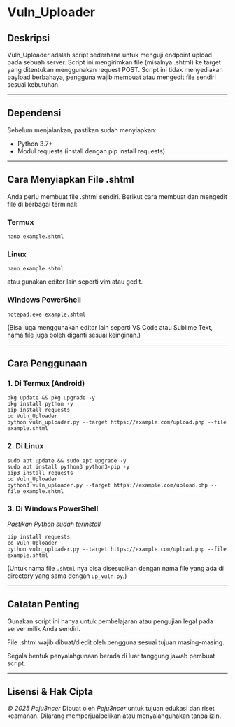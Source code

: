 # Vuln_Uploader

## Deskripsi

Vuln_Uploader adalah script sederhana untuk menguji endpoint upload pada sebuah server. Script ini mengirimkan file (misalnya .shtml) ke target yang ditentukan menggunakan request POST.
Script ini tidak menyediakan payload berbahaya, pengguna wajib membuat atau mengedit file sendiri sesuai kebutuhan.

---

## Dependensi

Sebelum menjalankan, pastikan sudah menyiapkan:

- Python 3.7+
- Modul requests (install dengan pip install requests)

---

## Cara Menyiapkan File .shtml

Anda perlu membuat file .shtml sendiri.
Berikut cara membuat dan mengedit file di berbagai terminal:

### Termux
```
nano example.shtml
```
### Linux
```
nano example.shtml
```
atau gunakan editor lain seperti vim atau gedit.

### Windows PowerShell
```
notepad.exe example.shtml
```
(Bisa juga menggunakan editor lain seperti VS Code atau Sublime Text, nama file juga boleh diganti sesuai keinginan.)

---

## Cara Penggunaan

### 1. Di Termux (Android)
```
pkg update && pkg upgrade -y
pkg install python -y
pip install requests
cd Vuln_Uploader
python vuln_uploader.py --target https://example.com/upload.php --file example.shtml
```
### 2. Di Linux
```
sudo apt update && sudo apt upgrade -y
sudo apt install python3 python3-pip -y
pip3 install requests
cd Vuln_Uploader
python3 vuln_uploader.py --target https://example.com/upload.php --file example.shtml
```
### 3. Di Windows PowerShell

*Pastikan Python sudah terinstall*
```
pip install requests
cd Vuln_Uploader
python vuln_uploader.py --target https://example.com/upload.php --file example.shtml
```
(Untuk nama file `.shtml` nya bisa disesuaikan dengan nama file yang ada di directory yang sama dengan `up_vuln.py`.)

---

## Catatan Penting

Gunakan script ini hanya untuk pembelajaran atau pengujian legal pada server milik Anda sendiri.

File .shtml wajib dibuat/diedit oleh pengguna sesuai tujuan masing-masing.

Segala bentuk penyalahgunaan berada di luar tanggung jawab pembuat script.



---

## Lisensi & Hak Cipta

*© 2025 Peju3ncer*
Dibuat oleh *Peju3ncer* untuk tujuan edukasi dan riset keamanan.
Dilarang memperjualbelikan atau menyalahgunakan tanpa izin.
